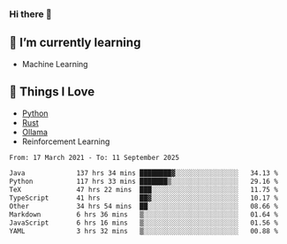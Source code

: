 ### Hi there 👋
<!-- ## About Me -->

## 🌱 I’m currently learning
- Machine Learning

## 🥰 Things I Love
- [Python](https://www.python.org/) 
- [Rust](https://www.rust-lang.org/)
- [Ollama](https://ollama.com)
- Reinforcement Learning

<!--START_SECTION:waka-->

```txt
From: 17 March 2021 - To: 11 September 2025

Java             137 hrs 34 mins ████████▓░░░░░░░░░░░░░░░░   34.13 %
Python           117 hrs 33 mins ███████▒░░░░░░░░░░░░░░░░░   29.16 %
TeX              47 hrs 22 mins  ███░░░░░░░░░░░░░░░░░░░░░░   11.75 %
TypeScript       41 hrs          ██▓░░░░░░░░░░░░░░░░░░░░░░   10.17 %
Other            34 hrs 54 mins  ██░░░░░░░░░░░░░░░░░░░░░░░   08.66 %
Markdown         6 hrs 36 mins   ▒░░░░░░░░░░░░░░░░░░░░░░░░   01.64 %
JavaScript       6 hrs 16 mins   ▒░░░░░░░░░░░░░░░░░░░░░░░░   01.56 %
YAML             3 hrs 32 mins   ▒░░░░░░░░░░░░░░░░░░░░░░░░   00.88 %
```

<!--END_SECTION:waka-->

<!--
**CharlesC03/CharlesC03** is a ✨ _special_ ✨ repository because its `README.md` (this file) appears on your GitHub profile.

Here are some ideas to get you started:

- 🔭 I’m currently working on ...
- 🌱 I’m currently learning ...
- 👯 I’m looking to collaborate on ...
- 🤔 I’m looking for help with ...
- 💬 Ask me about ...
- 📫 How to reach me: ...
- 😄 Pronouns: ...
- ⚡ Fun fact: ...
-->
